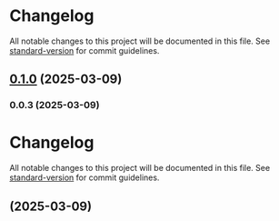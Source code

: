 # Changelog

All notable changes to this project will be documented in this file. See [standard-version](https://github.com/conventional-changelog/standard-version) for commit guidelines.

## [0.1.0](https://github.com/artemu78/infinite-llm-dialogue/compare/v0.0.3...v0.1.0) (2025-03-09)

### 0.0.3 (2025-03-09)

# Changelog

All notable changes to this project will be documented in this file. See [standard-version](https://github.com/conventional-changelog/standard-version) for commit guidelines.

##  (2025-03-09)
